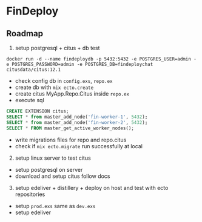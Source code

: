 # FinDeploy

## Roadmap

1. setup postgresql + citus + db test
```
docker run -d --name findeploydb -p 5432:5432 -e POSTGRES_USER=admin -e POSTGRES_PASSWORD=admin -e POSTGRES_DB=findeploychat citusdata/citus:12.1
```
- check config db in `config.exs`, `repo.ex`
- create db with `mix ecto.create`
- create citus MyApp.Repo.Citus inside `repo.ex`
- execute sql
```sql
CREATE EXTENSION citus;
SELECT * from master_add_node('fin-worker-1', 5432);
SELECT * from master_add_node('fin-worker-2', 5432);
SELECT * FROM master_get_active_worker_nodes();
```
- write migrations files for repo and repo.citus
- check if `mix ecto.migrate` run successfully at local
2. setup linux server to test citus
- setup postgresql on server
- download and setup citus follow docs

3. setup edeliver + distillery + deploy on host and test with ecto repositories
- setup `prod.exs` same as `dev.exs`
- setup edeliver


